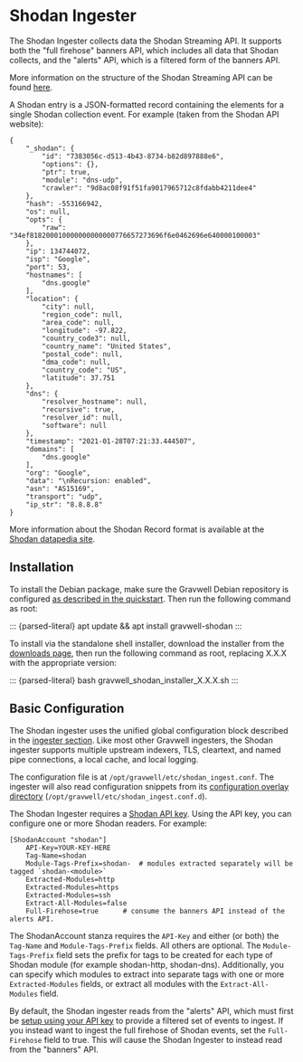 # Shodan Ingester

The Shodan Ingester collects data the Shodan Streaming API. It supports both the "full firehose" banners API, which includes all data that Shodan collects, and the "alerts" API, which is a filtered form of the banners API. 

More information on the structure of the Shodan Streaming API can be found [here](https://developer.shodan.io/api/stream). 

A Shodan entry is a JSON-formatted record containing the elements for a single Shodan collection event. For example (taken from the Shodan API website):

```
{
    "_shodan": {
        "id": "7383056c-d513-4b43-8734-b82d897888e6",
        "options": {},
        "ptr": true,
        "module": "dns-udp",
        "crawler": "9d8ac08f91f51fa9017965712c8fdabb4211dee4"
    },
    "hash": -553166942,
    "os": null,
    "opts": {
        "raw": "34ef818200010000000000000776657273696f6e0462696e640000100003"
    },
    "ip": 134744072,
    "isp": "Google",
    "port": 53,
    "hostnames": [
        "dns.google"
    ],
    "location": {
        "city": null,
        "region_code": null,
        "area_code": null,
        "longitude": -97.822,
        "country_code3": null,
        "country_name": "United States",
        "postal_code": null,
        "dma_code": null,
        "country_code": "US",
        "latitude": 37.751
    },
    "dns": {
        "resolver_hostname": null,
        "recursive": true,
        "resolver_id": null,
        "software": null
    },
    "timestamp": "2021-01-28T07:21:33.444507",
    "domains": [
        "dns.google"
    ],
    "org": "Google",
    "data": "\nRecursion: enabled",
    "asn": "AS15169",
    "transport": "udp",
    "ip_str": "8.8.8.8"
}
```

More information about the Shodan Record format is available at the [Shodan datapedia site](https://datapedia.shodan.io).

## Installation
To install the Debian package, make sure the Gravwell Debian repository is configured [as described in the quickstart](debian_repo). Then run the following command as root:

::: {parsed-literal}
apt update && apt install gravwell-shodan
:::

To install via the standalone shell installer, download the installer from the [downloads page](/quickstart/downloads), then run the following command as root, replacing X.X.X with the appropriate version:

::: {parsed-literal}
bash gravwell_shodan_installer_X.X.X.sh
:::

## Basic Configuration

The Shodan ingester uses the unified global configuration block described in the [ingester section](ingesters_global_configuration_parameters).  Like most other Gravwell ingesters, the Shodan ingester supports multiple upstream indexers, TLS, cleartext, and named pipe connections, a local cache, and local logging.

The configuration file is at `/opt/gravwell/etc/shodan_ingest.conf`. The ingester will also read configuration snippets from its [configuration overlay directory](configuration_overlays) (`/opt/gravwell/etc/shodan_ingest.conf.d`).

The Shodan Ingester requires a [Shodan API key](https://developer.shodan.io/api/requirements). Using the API key, you can configure one or more Shodan readers. For example:

```
[ShodanAccount "shodan"]
	API-Key=YOUR-KEY-HERE
	Tag-Name=shodan
	Module-Tags-Prefix=shodan-	# modules extracted separately will be tagged `shodan-<module>`
	Extracted-Modules=http
	Extracted-Modules=https
	Extracted-Modules=ssh
	Extract-All-Modules=false
	Full-Firehose=true		# consume the banners API instead of the alerts API.
```

The ShodanAccount stanza requires the `API-Key` and either (or both) the `Tag-Name` and `Module-Tags-Prefix` fields. All others are optional. The `Module-Tags-Prefix` field sets the prefix for tags to be created for each type of Shodan module (for example shodan-http, shodan-dns). Additionally, you can specify which modules to extract into separate tags with one or more `Extracted-Modules` fields, or extract all modules with the `Extract-All-Modules` field.

By default, the Shodan ingester reads from the "alerts" API, which must first be [setup using your API key](https://developer.shodan.io/api/stream) to provide a filtered set of events to ingest. If you instead want to ingest the full firehose of Shodan events, set the `Full-Firehose` field to true. This will cause the Shodan Ingester to instead read from the "banners" API. 
